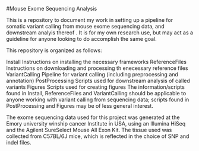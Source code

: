 #Mouse Exome Sequencing Analysis

This is a repository to document my work in setting up a pipeline for somatic variant calling from mouse exome sequencing data, and downstream analyis thereof . It is for my own research use, but may act as a guideline for anyone looking to do accomplish the same goal.

This repository is organized as follows:

Install           Instructions on installing the necessary frameworks
ReferenceFiles    Instructions on downloading and processing th enecessary reference files
VariantCalling    Pipeline for variant calling (including preprocessing and annotation)
PostProcessing    Scripts used for downstream analysis of called variants
Figures           Scripts used for creating figures
The information/scripts found in Install, ReferenceFiles and VariantCalling should be applicable to anyone working with variant calling from sequencing data; scripts found in PostProcessing and Figures may be of less general interest.

The exome sequencing data used for this project was generated at the Emory university winship cancer Institute in USA, using an Illumina HiSeq and the Agilent SureSelect Mouse All Exon Kit. The tissue used was collected from C57BL/6J mice, which is reflected in the choice of SNP and indel files.
